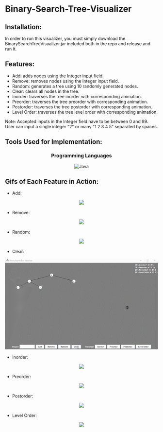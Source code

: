 <h1>Binary-Search-Tree-Visualizer</h1>

<h2>Installation:</h2>
In order to run this visualizer, you must simply download the BinarySearchTreeVisualizer.jar included both in the repo and release and run it.

<h2>Features:</h2>

- Add: adds nodes using the Integer input field.
- Remove: removes nodes using the Integer input field.
- Random: generates a tree using 10 randomly generated nodes.
- Clear: clears all nodes in the tree.
- Inorder: traverses the tree inorder with corresponding animation.
- Preorder: traverses the tree preorder with corresponding animation.
- Postorder: traverses the tree postorder with corresponding animation.
- Level Order: traverses the tree level order with corresponding animation.

Note:
Accepted inputs in the Integer field have to be between 0 and 99.
User can input a single integer "2" or many "1 2 3 4 5" separated by spaces.

<h2>Tools Used for Implementation:</h2>

<h3 align="center">Programming Languages</h3>
<p align="center">
  <img alt="Java" src="https://shields.io/badge/JAVA-E67E22?logo=java&style=for-the-badge&logoColor=white">
</p>

## Gifs of Each Feature in Action:

- Add:
<div align="center">
    <img src="https://github.com/keanutan/Binary-Search-Tree-Visualizer/blob/main/README_Images/Add.gif" />
</div>

- Remove:
<div align="center">
    <img src="https://github.com/keanutan/Binary-Search-Tree-Visualizer/blob/main/README_Images/Remove.gif" />
</div>

- Random:
<div align="center">
    <img src="https://github.com/keanutan/Binary-Search-Tree-Visualizer/blob/main/README_Images/Random.gif" />
</div>

- Clear:
<div align="center">
    <img src="https://github.com/keanutan/Binary-Search-Tree-Visualizer/blob/main/README_Images/Clear.gif" />
</div>

- Inorder:
<div align="center">
    <img src="https://github.com/keanutan/Binary-Search-Tree-Visualizer/blob/main/README_Images/Inorder.gif" />
</div>

- Preorder:
<div align="center">
    <img src="https://github.com/keanutan/Binary-Search-Tree-Visualizer/blob/main/README_Images/Preorder.gif" />
</div>

- Postorder:
<div align="center">
    <img src="https://github.com/keanutan/Binary-Search-Tree-Visualizer/blob/main/README_Images/Postorder.gif" />
</div>

- Level Order:
<div align="center">
    <img src="https://github.com/keanutan/Binary-Search-Tree-Visualizer/blob/main/README_Images/LevelOrder.gif" />
</div>

